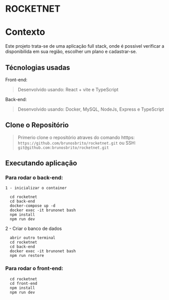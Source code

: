 # ROCKETNET

# Contexto
Este projeto trata-se de uma aplicação full stack, onde é possivel verificar a disponibilida em sua região, escolher um plano e cadastrar-se.

## Técnologias usadas

Front-end:
> Desenvolvido usando: React + vite e TypeScript

Back-end:
> Desenvolvido usando: Docker, MySQL, NodeJs, Express e TypeScript

## Clone o Repositório

> Primerio clone o repositório atraves do comando 
> htttps: ```https://github.com/brunosbrito/rocketnet.git```
> ou
> SSH: ```git@github.com:brunosbrito/rocketnet.git```

## Executando aplicação

### Para rodar o back-end:
	1 - inicializar o container
  ```
    cd rocketnet
    cd back-end
    docker-compose up -d
    docker exec -it brunonet bash
    npm install
    npm run dev
 
  ```
  2 - Criar o banco de dados
  ```
    abrir outro terminal
    cd rocketnet
    cd back-end
    docker exec -it brunonet bash
    npm run restore
 
  ```


### Para rodar o front-end:
  ```
    cd rocketnet
    cd front-end
    npm install
    npm run dev
 
  ```
